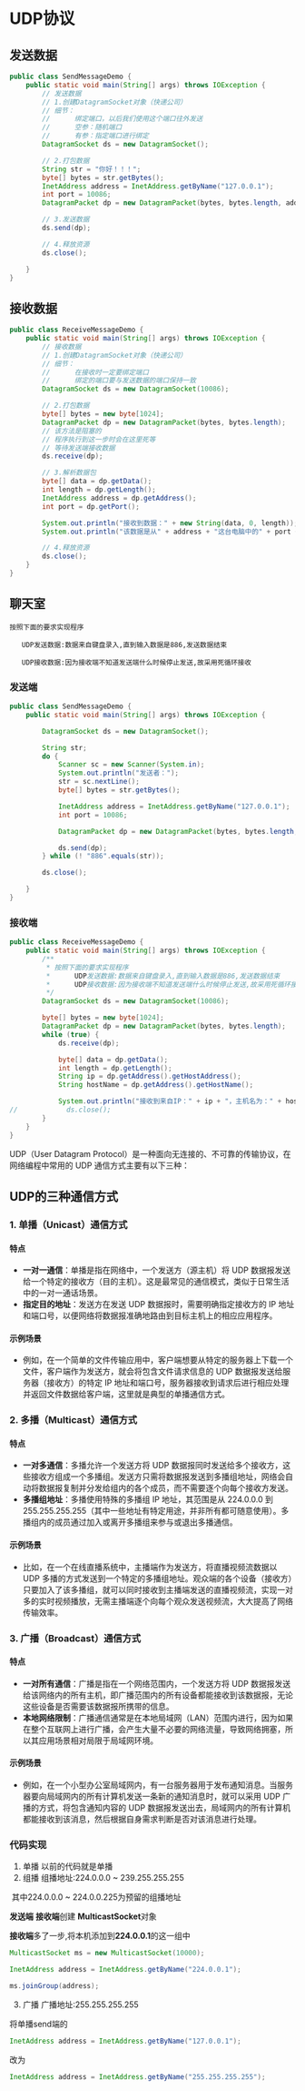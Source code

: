 # UDP协议

## 发送数据

```java
public class SendMessageDemo {
    public static void main(String[] args) throws IOException {
        // 发送数据
        // 1.创建DatagramSocket对象（快递公司）
        // 细节：
        //      绑定端口，以后我们使用这个端口往外发送
        //      空参：随机端口
        //      有参：指定端口进行绑定
        DatagramSocket ds = new DatagramSocket();

        // 2.打包数据
        String str = "你好！！！";
        byte[] bytes = str.getBytes();
        InetAddress address = InetAddress.getByName("127.0.0.1");
        int port = 10086;
        DatagramPacket dp = new DatagramPacket(bytes, bytes.length, address, port);

        // 3.发送数据
        ds.send(dp);

        // 4.释放资源
        ds.close();

    }
}
```

## 接收数据

```java
public class ReceiveMessageDemo {
    public static void main(String[] args) throws IOException {
        // 接收数据
        // 1.创建DatagramSocket对象（快递公司）
        // 细节：
        //      在接收时一定要绑定端口
        //      绑定的端口要与发送数据的端口保持一致
        DatagramSocket ds = new DatagramSocket(10086);

        // 2.打包数据
        byte[] bytes = new byte[1024];
        DatagramPacket dp = new DatagramPacket(bytes, bytes.length);
        // 该方法是阻塞的
        // 程序执行到这一步时会在这里死等
        // 等待发送端接收数据
        ds.receive(dp);

        // 3.解析数据包
        byte[] data = dp.getData();
        int length = dp.getLength();
        InetAddress address = dp.getAddress();
        int port = dp.getPort();

        System.out.println("接收到数据：" + new String(data, 0, length));
        System.out.println("该数据是从" + address + "这台电脑中的" + port + "端口发出的");

        // 4.释放资源
        ds.close();
    }
}
```

## 聊天室

```
按照下面的要求实现程序

​	UDP发送数据:数据来自键盘录入,直到输入数据是886,发送数据结束

​	UDP接收数据:因为接收端不知道发送端什么时候停止发送,故采用死循环接收

```

### 发送端

```java
public class SendMessageDemo {
    public static void main(String[] args) throws IOException {

        DatagramSocket ds = new DatagramSocket();

        String str;
        do {
            Scanner sc = new Scanner(System.in);
            System.out.println("发送者：");
            str = sc.nextLine();
            byte[] bytes = str.getBytes();

            InetAddress address = InetAddress.getByName("127.0.0.1");
            int port = 10086;

            DatagramPacket dp = new DatagramPacket(bytes, bytes.length, address, port);

            ds.send(dp);
        } while (! "886".equals(str));

        ds.close();

    }
}
```

### 接收端

```java
public class ReceiveMessageDemo {
    public static void main(String[] args) throws IOException {
        /**
         * 按照下面的要求实现程序
         *      UDP发送数据:数据来自键盘录入,直到输入数据是886,发送数据结束
         *      UDP接收数据:因为接收端不知道发送端什么时候停止发送,故采用死循环接收
         */
        DatagramSocket ds = new DatagramSocket(10086);

        byte[] bytes = new byte[1024];
        DatagramPacket dp = new DatagramPacket(bytes, bytes.length);
        while (true) {
            ds.receive(dp);

            byte[] data = dp.getData();
            int length = dp.getLength();
            String ip = dp.getAddress().getHostAddress();
            String hostName = dp.getAddress().getHostName();

            System.out.println("接收到来自IP：" + ip + "，主机名为：" + hostName + "发送来的数据：" + new String(data, 0, length));
//            ds.close();
        }
    }
}
```

UDP（User Datagram Protocol）是一种面向无连接的、不可靠的传输协议，在网络编程中常用的 UDP 通信方式主要有以下三种：

## UDP的三种通信方式

### 1. 单播（Unicast）通信方式

#### 特点

- **一对一通信**：单播是指在网络中，一个发送方（源主机）将 UDP 数据报发送给一个特定的接收方（目的主机）。这是最常见的通信模式，类似于日常生活中的一对一通话场景。
- **指定目的地址**：发送方在发送 UDP 数据报时，需要明确指定接收方的 IP 地址和端口号，以便网络将数据报准确地路由到目标主机上的相应应用程序。

#### 示例场景

- 例如，在一个简单的文件传输应用中，客户端想要从特定的服务器上下载一个文件，客户端作为发送方，就会将包含文件请求信息的 UDP 数据报发送给服务器（接收方）的特定 IP 地址和端口号，服务器接收到请求后进行相应处理并返回文件数据给客户端，这里就是典型的单播通信方式。

### 2. 多播（Multicast）通信方式

#### 特点

- **一对多通信**：多播允许一个发送方将 UDP 数据报同时发送给多个接收方，这些接收方组成一个多播组。发送方只需将数据报发送到多播组地址，网络会自动将数据报复制并分发给组内的各个成员，而不需要逐个向每个接收方发送。
- **多播组地址**：多播使用特殊的多播组 IP 地址，其范围是从 224.0.0.0 到 255.255.255.255（其中一些地址有特定用途，并非所有都可随意使用）。多播组内的成员通过加入或离开多播组来参与或退出多播通信。

#### 示例场景

- 比如，在一个在线直播系统中，主播端作为发送方，将直播视频流数据以 UDP 多播的方式发送到一个特定的多播组地址。观众端的各个设备（接收方）只要加入了该多播组，就可以同时接收到主播端发送的直播视频流，实现一对多的实时视频播放，无需主播端逐个向每个观众发送视频流，大大提高了网络传输效率。

### 3. 广播（Broadcast）通信方式

#### 特点

- **一对所有通信**：广播是指在一个网络范围内，一个发送方将 UDP 数据报发送给该网络内的所有主机，即广播范围内的所有设备都能接收到该数据报，无论这些设备是否需要该数据报所携带的信息。
- **本地网络限制**：广播通信通常是在本地局域网（LAN）范围内进行，因为如果在整个互联网上进行广播，会产生大量不必要的网络流量，导致网络拥塞，所以其应用场景相对局限于局域网环境。

#### 示例场景

- 例如，在一个小型办公室局域网内，有一台服务器用于发布通知消息。当服务器要向局域网内的所有计算机发送一条新的通知消息时，就可以采用 UDP 广播的方式，将包含通知内容的 UDP 数据报发送出去，局域网内的所有计算机都能接收到该消息，然后根据自身需求判断是否对该消息进行处理。

### 代码实现

1. 单播	以前的代码就是单播
2. 组播        组播地址:224.0.0.0 ~ 239.255.255.255

​					其中224.0.0.0 ~ 224.0.0.225为预留的组播地址

**发送端**	**接收端**创建 **MulticastSocket**对象

**接收端**多了一步,将本机添加到**224.0.0.1**的这一组中

```java
MulticastSocket ms = new MulticastSocket(10000);

InetAddress address = InetAddress.getByName("224.0.0.1");

ms.joinGroup(address);
```

3. 广播	广播地址:255.255.255.255

将单播send端的

```java
InetAddress address = InetAddress.getByName("127.0.0.1");
```

改为

```java
InetAddress address = InetAddress.getByName("255.255.255.255");
```

